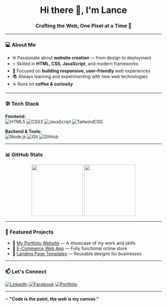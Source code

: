 <h1 align="center">Hi there 👋, I'm Lance</h1>
<h3 align="center">Crafting the Web, One Pixel at a Time 🚀</h3>

---

### 💻 About Me
- 🌐 Passionate about **website creation** — from design to deployment  
- ⚡ Skilled in **HTML, CSS, JavaScript**, and modern frameworks  
- 🎯 Focused on **building responsive, user-friendly** web experiences  
- 📚 Always learning and experimenting with new web technologies  
- ☕ Runs on **coffee & curiosity**  

---

### 🛠 Tech Stack
**Frontend:**  
![HTML5](https://img.shields.io/badge/HTML5-E34F26?style=for-the-badge&logo=html5&logoColor=white)
![CSS3](https://img.shields.io/badge/CSS3-1572B6?style=for-the-badge&logo=css3&logoColor=white)
![JavaScript](https://img.shields.io/badge/JavaScript-323330?style=for-the-badge&logo=javascript&logoColor=F7DF1E)
![TailwindCSS](https://img.shields.io/badge/Tailwind_CSS-38B2AC?style=for-the-badge&logo=tailwind-css&logoColor=white)

**Backend & Tools:**  
![Node.js](https://img.shields.io/badge/Node.js-43853D?style=for-the-badge&logo=node.js&logoColor=white)
![Git](https://img.shields.io/badge/Git-F05032?style=for-the-badge&logo=git&logoColor=white)
![GitHub](https://img.shields.io/badge/GitHub-100000?style=for-the-badge&logo=github&logoColor=white)

---

### 📊 GitHub Stats
<p align="center">
<img src="https://github-readme-stats.vercel.app/api?username=YOUR_USERNAME&show_icons=true&theme=tokyonight" height="165">
<img src="https://github-readme-stats.vercel.app/api/top-langs/?username=YOUR_USERNAME&layout=compact&theme=tokyonight" height="165">
</p>

---

### 🌟 Featured Projects
- 🔗 [My Portfolio Website](https://your-portfolio-link.com) — A showcase of my work and skills  
- 🛒 [E-Commerce Web App](https://github.com/YOUR_USERNAME/ecommerce-app) — Fully functional online store  
- 📄 [Landing Page Templates](https://github.com/YOUR_USERNAME/landing-page-templates) — Reusable designs for businesses  

---

### 📫 Let's Connect
[![LinkedIn](https://img.shields.io/badge/LinkedIn-blue?style=flat&logo=linkedin&labelColor=blue)](https://linkedin.com/in/YOUR_LINKEDIN)
[![Facebook](https://img.shields.io/badge/Facebook-1877F2?style=flat&logo=facebook&logoColor=white)](https://facebook.com/YOUR_FACEBOOK)
[![Portfolio](https://img.shields.io/badge/Portfolio-000?style=flat&logo=firefox&logoColor=white)](https://your-portfolio-link.com)

---

⭐️ **"Code is the paint, the web is my canvas."**
